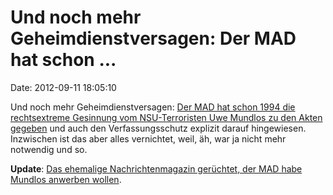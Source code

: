 Und noch mehr Geheimdienstversagen: Der MAD hat schon \...
==========================================================

Date: 2012-09-11 18:05:10

Und noch mehr Geheimdienstversagen: [Der MAD hat schon 1994 die
rechtsextreme Gesinnung vom NSU-Terroristen Uwe Mundlos zu den Akten
gegeben](http://www.stroebele-online.de/show/6275646.html) und auch den
Verfassungsschutz explizit darauf hingewiesen. Inzwischen ist das aber
alles vernichtet, weil, äh, war ja nicht mehr notwendig und so.

**Update**: [Das ehemalige Nachrichtenmagazin gerüchtet, der MAD habe
Mundlos anwerben
wollen](http://www.spiegel.de/politik/deutschland/blah-a-855180.html).
